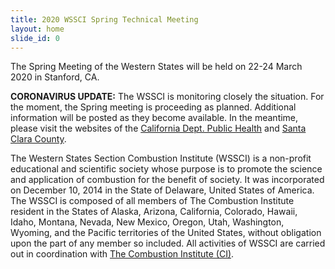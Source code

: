 ```yaml
---
title: 2020 WSSCI Spring Technical Meeting
layout: home
slide_id: 0
---
```


<p class="lead">
The Spring Meeting of the Western States will be held on 22-24 March 2020 in Stanford, CA.
</p>

<p class="lead">
<b>CORONAVIRUS UPDATE:</b> The WSSCI is monitoring closely the situation. For the moment, the Spring meeting is proceeding as planned.  Additional information will be posted as they become available. In the meantime, please visit the websites of the <a href="https://www.cdph.ca.gov/Programs/CID/DCDC/Pages/Immunization/ncov2019.aspx">California Dept. Public Health</a> and <a href="https://www.sccgov.org/sites/phd/DiseaseInformation/novel-coronavirus/Pages/home.aspx">Santa Clara County</a>.
</p>

The Western States Section Combustion Institute (WSSCI) is a non-profit educational and scientific society whose purpose is to promote the science and application of combustion for the benefit of society. It was incorporated on December 10, 2014 in the State of Delaware, United States of America. The WSSCI is composed of all members of The Combustion Institute resident in the States of Alaska, Arizona, California, Colorado, Hawaii, Idaho, Montana, Nevada, New Mexico, Oregon, Utah, Washington, Wyoming, and the Pacific territories of the United States, without obligation upon the part of any member so included. All activities of WSSCI are carried out in coordination with [The Combustion Institute (CI)](https://www.combustioninstitute.org/).
